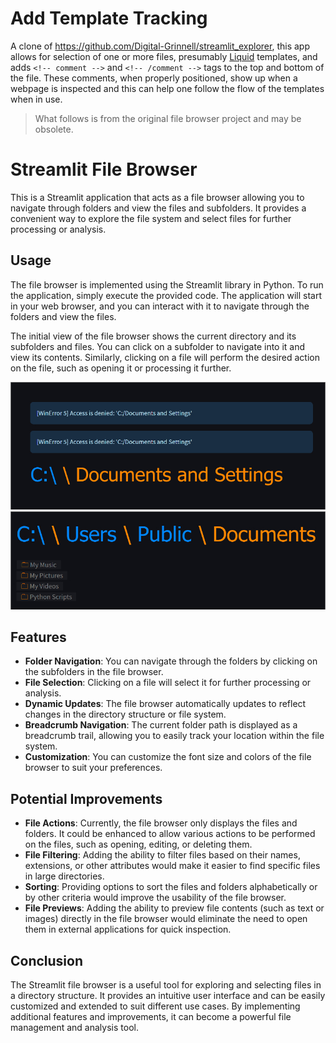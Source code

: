 # Add Template Tracking

A clone of https://github.com/Digital-Grinnell/streamlit_explorer, this app allows for selection of one or more files, presumably [Liquid](https://shopify.github.io/liquid/) templates, and adds `<!-- comment -->` and `<!-- /comment -->` tags to the top and bottom of the file.  These comments, when properly positioned, show up when a webpage is inspected and this can help one follow the flow of the templates when in use.  

> What follows is from the original file browser project and may be obsolete.  

# Streamlit File Browser

This is a Streamlit application that acts as a file browser allowing you to navigate through folders and view the files and subfolders. It provides a convenient way to explore the file system and select files for further processing or analysis.

## Usage

The file browser is implemented using the Streamlit library in Python. To run the application, simply execute the provided code. The application will start in your web browser, and you can interact with it to navigate through the folders and view the files.

The initial view of the file browser shows the current directory and its subfolders and files. You can click on a subfolder to navigate into it and view its contents. Similarly, clicking on a file will perform the desired action on the file, such as opening it or processing it further.

!["exploer view"](st_explorer_1.jpg)
!["exploer view"](st_explorer_2.jpg)

## Features

- **Folder Navigation**: You can navigate through the folders by clicking on the subfolders in the file browser.
- **File Selection**: Clicking on a file will select it for further processing or analysis.
- **Dynamic Updates**: The file browser automatically updates to reflect changes in the directory structure or file system.
- **Breadcrumb Navigation**: The current folder path is displayed as a breadcrumb trail, allowing you to easily track your location within the file system.
- **Customization**: You can customize the font size and colors of the file browser to suit your preferences.

## Potential Improvements

- **File Actions**: Currently, the file browser only displays the files and folders. It could be enhanced to allow various actions to be performed on the files, such as opening, editing, or deleting them.
- **File Filtering**: Adding the ability to filter files based on their names, extensions, or other attributes would make it easier to find specific files in large directories.
- **Sorting**: Providing options to sort the files and folders alphabetically or by other criteria would improve the usability of the file browser.
- **File Previews**: Adding the ability to preview file contents (such as text or images) directly in the file browser would eliminate the need to open them in external applications for quick inspection.

## Conclusion

The Streamlit file browser is a useful tool for exploring and selecting files in a directory structure. It provides an intuitive user interface and can be easily customized and extended to suit different use cases. By implementing additional features and improvements, it can become a powerful file management and analysis tool.
